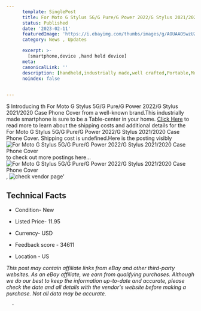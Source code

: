 ```yaml
---
      template: SinglePost
      title: For Moto G Stylus 5G/G Pure/G Power 2022/G Stylus 2021/2020 Case Phone Cover
      status: Published
      date: '2023-02-11'
      featuredImage: 'https://i.ebayimg.com/thumbs/images/g/AOUAAOSwzUZfQcw6/s-l225.jpg'
      category: News , Updates

      excerpt: >-
        [smartphone,device ,hand held device]
      meta:
      canonicalLink: ''
      description: [handheld,industrially made,well crafted,Portable,Mobile,Compact,Convenient,Lightweight,Maneuverable,Man-portable,Miniature,Carriable,Hand-held,Light,Holdable,Transportable,Mobile device,Pocket-sized,On-the-go,Wireless,Cordless,Compact size,Convenient size, smartphone,device ,hand held device]
      noindex: false
      

---
```

$
      Introducing th For Moto G Stylus 5G/G Pure/G Power 2022/G Stylus 2021/2020 Case Phone Cover from a well-known brand.This industrially made smartphone is sure to be a Table-center in your home. [Click Here](https://www.ebay.com/itm/254696771700?hash=item3b4d1c5074%3Ag%3AAOUAAOSwzUZfQcw6&mkevt=1&mkcid=1&mkrid=711-53200-19255-0&campid=%253CePNCampaignId%253E&customid=%253CreferenceId%253E&toolid=10049) to read more to learn about the shipping costs and additional details for the For Moto G Stylus 5G/G Pure/G Power 2022/G Stylus 2021/2020 Case Phone Cover. Shipping cost is undefined.Here is the posting visibly ![For Moto G Stylus 5G/G Pure/G Power 2022/G Stylus 2021/2020 Case Phone Cover](https://i.ebayimg.com/thumbs/images/g/AOUAAOSwzUZfQcw6/s-l225.jpg) to check out more postings here... ![For Moto G Stylus 5G/G Pure/G Power 2022/G Stylus 2021/2020 Case Phone Cover](https://i.ebayimg.com/images/g/AOUAAOSwzUZfQcw6/s-l1600.jpg), ![check vendor page]()'

      

 ## Technical Facts 



     
      

 - Condition- New 


      

 - Listed Price- 11.95 


      

 - Currency- USD 


      

 - Feedback score - 34611 


      

 - Location - US 


      
      

 *_This post may contain affiliate links from eBay and other third-party websites. As an eBay affiliate, we earn from qualifying purchases. Although we do our best to keep the information up-to-date and accurate, please check the date and all details with the vendor's website before making a purchase. Not all data may be accurate._*




      -
